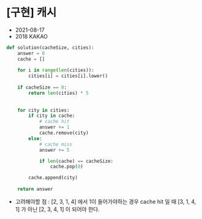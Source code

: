 # [구현] 캐시

- 2021-08-17
- 2018 KAKAO

```python
def solution(cacheSize, cities):
    answer = 0
    cache = []
    
    for i in range(len(cities)):
        cities[i] = cities[i].lower()
    
    if cacheSize == 0:
        return len(cities) * 5
    
    
    for city in cities:
        if city in cache:
            # cache hit
            answer += 1
            cache.remove(city)
        else:
            # cache miss
            answer += 5

            if len(cache) == cacheSize:
                cache.pop(0)

        cache.append(city)
        
    return answer
```

- 고려해야할 점 : [2, 3, 1, 4] 에서 1이 들어가야하는 경우 cache hit 일 때 [3, 1, 4, 1] 가 아닌 [2, 3, 4, 1] 이 되어야 한다.
